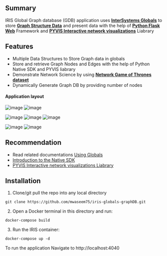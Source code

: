 ## Summary
IRIS Global Graph database (GDB) application uses [**InterSystems Globals**](https://docs.intersystems.com/iris20212/csp/docbook/Doc.View.cls?KEY=PAGE_globals) to store [**Graph Structure Data**](https://en.wikipedia.org/wiki/Graph_database#:~:text=A%20graph%20database%20is%20a,other%20item%20to%20be%20tracked) and present data with the help of [**Python Flask Web**](https://flask.palletsprojects.com/) Framework and [**PYVIS Interactive network visualizations**](https://pyvis.readthedocs.io/en/latest/) Liabrary  

## Features
* Multiple Data Structures to Store Graph data in globals
* Store and retrieve Graph Nodes and Edges with the help of Python Native SDK and PYVIS liabrary
* Demonstrate Network Science by using [**Network Game of Thrones dataset**](https://www.macalester.edu/~abeverid/thrones.html) 
* Dynamically Generate Graph DB by providing number of nodes

#### Application layout
![image](https://user-images.githubusercontent.com/18219467/161662020-b135e968-b51d-469c-976c-df3651420e17.png)
![image](https://user-images.githubusercontent.com/18219467/161664610-290dd066-07bd-422f-9048-9aa816109cdf.png)


![image](https://user-images.githubusercontent.com/18219467/161664483-97916a70-0dd8-4457-b4eb-6a955e8fde31.png)
![image](https://user-images.githubusercontent.com/18219467/161664316-f335282b-dacc-4449-948b-6a95f8d2efe7.png)
![image](https://user-images.githubusercontent.com/18219467/161664745-d7ade45c-2ca3-41f5-82da-b5233aa7ebf1.png)


![image](https://user-images.githubusercontent.com/18219467/161664930-496cc973-0c80-42eb-9aa4-c520eee72cd7.png)
![image](https://user-images.githubusercontent.com/18219467/161623213-080a4ab5-57c3-4925-9832-fbdbdad27cf2.png)


## Recommendation 
 * Read related documentations [Using Globals](https://docs.intersystems.com/irislatest/csp/docbook/DocBook.UI.Page.cls?KEY=GGBL)
 * [Introduction to the Native SDK](https://docs.intersystems.com/irislatest/csp/docbook/DocBook.UI.Page.cls?KEY=BPYNAT_intro)
 * [PYVIS Interactive network visualizations Liabrary](https://pyvis.readthedocs.io/en/latest/)

## Installation
1. Clone/git pull the repo into any local directory

```
git clone https://github.com/mwaseem75/iris-globals-graphDB.git
```

2. Open a Docker terminal in this directory and run:

```
docker-compose build
```

3. Run the IRIS container:

```
docker-compose up -d 
```

To run the application Navigate to http://localhost:4040 


